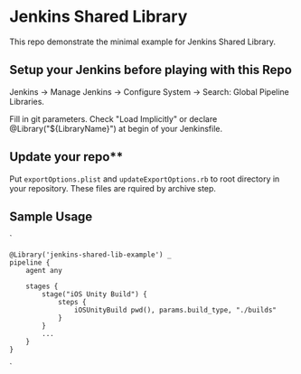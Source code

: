 # Jenkins Shared Library


This repo demonstrate the minimal example for Jenkins Shared Library.

## Setup your Jenkins before playing with this Repo

Jenkins -> Manage Jenkins -> Configure System -> Search: Global Pipeline Libraries.

Fill in git parameters.
Check "Load Implicitly" or declare @Library("${LibraryName}") at begin of your Jenkinsfile. 

## Update your repo**

Put `exportOptions.plist` and `updateExportOptions.rb` to root directory in your repository. These files are rquired by archive step.

## Sample Usage

`
    
    @Library('jenkins-shared-lib-example') _
    pipeline {
        agent any

        stages {
            stage("iOS Unity Build") {     
                steps {
                    iOSUnityBuild pwd(), params.build_type, "./builds"
                }
            }
            ...
        }
    }
`
